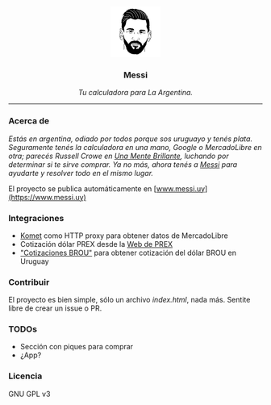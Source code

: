 <br />
<div align="center">
  <a href="https://github.com/bcattaneo/messi">
    <img src="logo.png" alt="Logo" width="100" height="100">
  </a>
<h3>Messi</h3>
  <i>Tu calculadora para La Argentina.</i>
</div>
<hr>

### Acerca de
_Estás en argentina, odiado por todos porque sos uruguayo y tenés plata.
Seguramente tenés la calculadora en una mano, Google o MercadoLibre en otra; parecés Russell Crowe en [Una Mente Brillante](https://www.imdb.com/title/tt0268978), luchando por determinar si te sirve comprar. Ya no más, ahora tenés a [Messi](https://www.messi.uy) para ayudarte y resolver todo en el mismo lugar._

El proyecto se publica automáticamente en [www.messi.uy](https://www.messi.uy)

### Integraciones
* [Komet](https://github.com/bcattaneo/komet) como HTTP proxy para obtener datos de MercadoLibre
* Cotización dólar PREX desde la [Web de PREX](https://www.prexcard.com/hacelabien)
* ["Cotizaciones BROU"](https://github.com/gmanriqueUy/cotizaciones-brou) para obtener cotización del dólar BROU en Uruguay

### Contribuir
El proyecto es bien simple, sólo un archivo _index.html_, nada más. Sentite libre de crear un issue o PR.

### TODOs
* Sección con piques para comprar
* ¿App?

### Licencia
GNU GPL v3